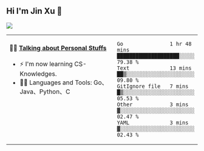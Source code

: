 
## Hi I'm Jin Xu 👋
![](https://komarev.com/ghpvc/?username=jiayouxujin&color=brightgreen&label=PROFILE+VIEWS)



<table align="center">
<tr>
<td valign="top" width="60%">

#### 🏋️‍♀️ <a href="https://github.com/jiayouxujin" target="_blank">Talking about Personal Stuffs</a>
<!-- recent_releases starts -->

- ⚡  I'm now learning CS-Knowledges.  
- 🏊‍♂️ Languages and Tools: Go、Java、Python、C
<!-- recent_releases ends -->
</td>
<td>
 
<!--START_SECTION:waka-->

```text
Go               1 hr 48 mins    ████████████████████░░░░░   79.38 %
Text             13 mins         ██▒░░░░░░░░░░░░░░░░░░░░░░   09.80 %
GitIgnore file   7 mins          █▒░░░░░░░░░░░░░░░░░░░░░░░   05.53 %
Other            3 mins          ▓░░░░░░░░░░░░░░░░░░░░░░░░   02.47 %
YAML             3 mins          ▓░░░░░░░░░░░░░░░░░░░░░░░░   02.43 %
```

<!--END_SECTION:waka-->
 
</td>
</tr>
</table>





